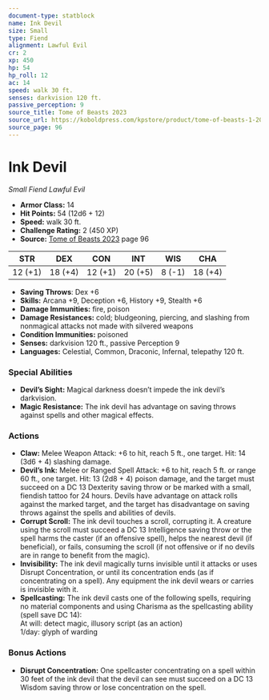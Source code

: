 ```yaml
---
document-type: statblock
name: Ink Devil
size: Small
type: Fiend
alignment: Lawful Evil
cr: 2
xp: 450
hp: 54
hp_roll: 12
ac: 14
speed: walk 30 ft.
senses: darkvision 120 ft. 
passive_perception: 9
source_title: Tome of Beasts 2023
source_url: https://koboldpress.com/kpstore/product/tome-of-beasts-1-2023-edition/
source_page: 96
---
```


# Ink Devil

*Small* *Fiend* *Lawful Evil*

- **Armor Class:** 14
- **Hit Points:** 54 (12d6 + 12)
- **Speed:** walk 30 ft.
- **Challenge Rating:** 2 (450 XP)
- **Source:** [Tome of Beasts 2023](https://koboldpress.com/kpstore/product/tome-of-beasts-1-2023-edition/) page 96

| STR | DEX | CON | INT | WIS | CHA |
| --- | --- | --- | --- | --- | --- |
| 12 (+1) | 18 (+4) | 12 (+1) | 20 (+5) | 8 (-1) | 18 (+4) |

- **Saving Throws**: Dex +6
- **Skills:** Arcana +9, Deception +6, History +9, Stealth +6
- **Damage Immunities:** fire, poison
- **Damage Resistances:** cold; bludgeoning, piercing, and slashing from nonmagical attacks not made with silvered weapons
- **Condition Immunities:** poisoned
- **Senses:** darkvision 120 ft., passive Perception 9
- **Languages:** Celestial, Common, Draconic, Infernal, telepathy 120 ft.

### Special Abilities

- **Devil’s Sight:** Magical darkness doesn’t impede the ink devil’s darkvision.
- **Magic Resistance:** The ink devil has advantage on saving throws against spells and other magical effects.

### Actions

- **Claw:** Melee Weapon Attack: +6 to hit, reach 5 ft., one target. Hit: 14 (3d6 + 4) slashing damage.
- **Devil’s Ink:** Melee or Ranged Spell Attack: +6 to hit, reach 5 ft. or range 60 ft., one target. Hit: 13 (2d8 + 4) poison damage, and the target must succeed on a DC 13 Dexterity saving throw or be marked with a small, fiendish tattoo for 24 hours. Devils have advantage on attack rolls against the marked target, and the target has disadvantage on saving throws against the spells and abilities of devils.
- **Corrupt Scroll:** The ink devil touches a scroll, corrupting it. A creature using the scroll must succeed a DC 13 Intelligence saving throw or the spell harms the caster (if an offensive spell), helps the nearest devil (if beneficial), or fails, consuming the scroll (if not offensive or if no devils are in range to benefit from the magic).
- **Invisibility:** The ink devil magically turns invisible until it attacks or uses Disrupt Concentration, or until its concentration ends (as if concentrating on a spell). Any equipment the ink devil wears or carries is invisible with it.
- **Spellcasting:** The ink devil casts one of the following spells, requiring no material components and using Charisma as the spellcasting ability (spell save DC 14):<br>At will: detect magic, illusory script (as an action)<br>1/day: glyph of warding

### Bonus Actions

- **Disrupt Concentration:** One spellcaster concentrating on a spell within 30 feet of the ink devil that the devil can see must succeed on a DC 13 Wisdom saving throw or lose concentration on the spell.
